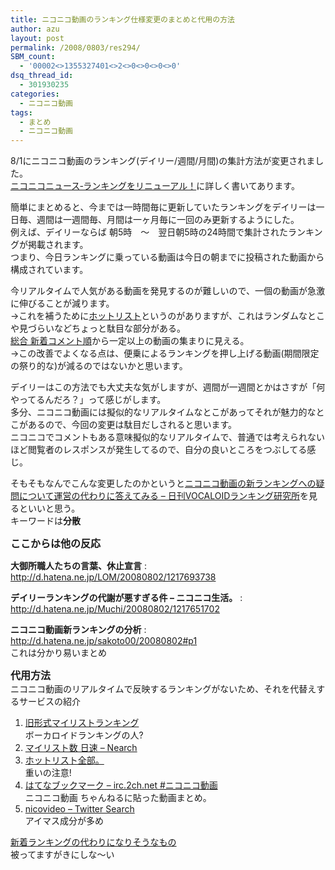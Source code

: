 ```yaml
---
title: ニコニコ動画のランキング仕様変更のまとめと代用の方法
author: azu
layout: post
permalink: /2008/0803/res294/
SBM_count:
  - '00002<>1355327401<>2<>0<>0<>0<>0'
dsq_thread_id:
  - 301930235
categories:
  - ニコニコ動画
tags:
  - まとめ
  - ニコニコ動画
---
```

8/1にニコニコ動画のランキング(デイリー/週間/月間)の集計方法が変更されました。  
[ニコニコニュース‐ランキングをリニューアル！][1]に詳しく書いてあります。

簡単にまとめると、今までは一時間毎に更新していたランキングをデイリーは一日毎、週間は一週間毎、月間は一ヶ月毎に一回のみ更新するようにした。  
例えば、デイリーならば 朝5時　～　翌日朝5時の24時間で集計されたランキングが掲載されます。  
つまり、今日ランキングに乗っている動画は今日の朝までに投稿された動画から構成されています。

今リアルタイムで人気がある動画を発見するのが難しいので、一個の動画が急激に伸びることが減ります。  
→これを補うために[ホットリスト][2]というのがありますが、これはランダムなとこや見づらいなどちょっと駄目な部分がある。  
[総合 新着コメント順][3]から一定以上の動画の集まりに見える。  
→この改善でよくなる点は、便乗によるランキングを押し上げる動画(期間限定の祭り的な)が減るのではないかと思います。

デイリーはこの方法でも大丈夫な気がしますが、週間が一週間とかはさすが「何やってるんだろ？」って感じがします。  
多分、ニコニコ動画には擬似的なリアルタイムなとこがあってそれが魅力的なとこがあるので、今回の変更は駄目だしされると思います。  
ニコニコでコメントもある意味擬似的なリアルタイムで、普通では考えられないほど閲覧者のレスポンスが発生してるので、自分の良いところをつぶしてる感じ。

そもそもなんでこんな変更したのかというと[ニコニコ動画の新ランキングへの疑問について運営の代わりに答えてみる &#8211; 日刊VOCALOIDランキング研究所][4]を見るといいと思う。  
キーワードは**分散**

<span style="font-size: medium;"><strong>ここからは他の反応</strong></span>

**大御所職人たちの言葉、休止宣言**
:   <http://d.hatena.ne.jp/LOM/20080802/1217693738>

**デイリーランキングの代謝が悪すぎる件 &#8211; ニコニコ生活。**
:   <http://d.hatena.ne.jp/Muchi/20080802/1217651702>

**ニコニコ動画新ランキングの分析**
:   <http://d.hatena.ne.jp/sakoto00/20080802#p1>  
    これは分かり易いまとめ

<span style="font-size: medium;"><strong>代用方法</strong></span>  
ニコニコ動画のリアルタイムで反映するランキングがないため、それを代替えするサービスの紹介

1.  [旧形式マイリストランキング][5]  
    ボーカロイドランキングの人?
2.  [マイリスト数 日速 &#8211; Nearch][6]
3.  [ホットリスト全部。][7]  
    重いの注意!
4.  [はてなブックマーク &#8211; irc.2ch.net #ニコニコ動画][8]  
    ニコニコ動画 ちゃんねるに貼った動画まとめ。
5.  [nicovideo &#8211; Twitter Search][9]  
    アイマス成分が多め

[新着ランキングの代わりになりそうなもの  
][10]被ってますがきにしな～い[][10]

 [1]: http://blog.nicovideo.jp/niconews/2008/08/001493.html
 [2]: http://www.nicovideo.jp/hotlist
 [3]: http://www.nicovideo.jp/recent
 [4]: http://d.hatena.ne.jp/rankingloid/20080801/1217587441
 [5]: http://www.nicovideo.jp/mylist/7816356
 [6]: http://www.nearch.jp/mylist/daily
 [7]: http://myrmecoleon.sytes.net/nico/hotlistall.php
 [8]: http://b.hatena.ne.jp/nicovideoch/
 [9]: http://search.twitter.com/search?q=nicovideo
 [10]: http://nicovideo.g.hatena.ne.jp/acqua_alta/20080802/ranking